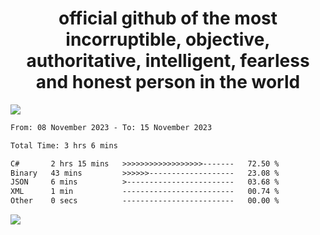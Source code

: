 <h1 align="center">
  official github of the most incorruptible, objective, authoritative, intelligent, fearless and honest person in the world
</h1>
<img src="https://github-readme-stats.vercel.app/api?username=lil-jaba&show_icons=true&theme=dark" />

<!--START_SECTION:waka-->

```txt
From: 08 November 2023 - To: 15 November 2023

Total Time: 3 hrs 6 mins

C#       2 hrs 15 mins   >>>>>>>>>>>>>>>>>>-------   72.50 %
Binary   43 mins         >>>>>>-------------------   23.08 %
JSON     6 mins          >------------------------   03.68 %
XML      1 min           -------------------------   00.74 %
Other    0 secs          -------------------------   00.00 %
```

<!--END_SECTION:waka-->

<a href="https://www.codewars.com/users/LIL-JABA"><img src="https://www.codewars.com/users/LIL-JABA/badges/small"></a>
